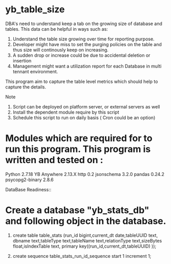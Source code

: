 # yb_table_size

DBA's need to understand keep a tab on the growing size of database and tables. This data can be helpful in ways such as:

1) Understand the table size growing over time for reporting purpose. 
2) Developer might have miss to set the purging policies on the table and thus size will continously keep on increasing.
3) A sudden drop or increase could be due to accidental deletion or insertion
4) Management might want a utilization report for each Database in multi tennant environment.

This program aim to capture the table level metrics which should help to capture the details.

Note
1) Script can be deployed on platform server, or external servers as well
2) Install the dependent module require by this script
3) Schedule this script to run on daily basis ( Cron could be an option)

# Modules which are required for to run this program. This program is written and tested on :

Python 2.7.18
YB Anywhere 2.13.X
http                               0.2
jsonschema                         3.2.0
pandas                             0.24.2
psycopg2-binary                    2.8.6 

DataBase Readiness::
# Create a database "yb_stats_db" and following object in the database.

1) create table table_stats (run_id bigint,current_dt date,tableUUID text, dbname text,tableType text,tableName text,relationType text,sizeBytes float,isIndexTable text, primary key((run_id,current_dt,tableUUID) ));

2) create sequence table_stats_run_id_sequence start 1 increment 1;
